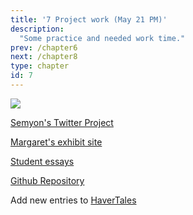 ```yaml
---
title: '7 Project work (May 21 PM)'
description:
  "Some practice and needed work time."
prev: /chapter6
next: /chapter8
type: chapter
id: 7
---
```


<exercise id="1" title="Twitter">

<a href="https://colab.research.google.com/drive/1h36_TaQU5WJIuukXCdmHsf8Pq7vxSa3f?usp=sharing"><img src="https://colab.research.google.com/assets/colab-badge.svg" /></a>

[Semyon's Twitter Project](https://colab.research.google.com/drive/1h36_TaQU5WJIuukXCdmHsf8Pq7vxSa3f?usp=sharing)


</exercise>

<exercise id="2" title="Bootstrap">

[Margaret's exhibit site](http://ds.haverford.edu/oulahan/)

[Student essays](https://drive.google.com/drive/folders/1C8stQvROnsGt5oANiXihLTSceU0uwqT6?usp=sharing)

[Github Repository](https://github.com/HCDigitalScholarship/oulahan)


</exercise>


<exercise id="3" title="GitHub pages / markdown">

Add new entries to [HaverTales](https://hcdigitalscholarship.github.io/HaverTales-BrynMarvels/)


</exercise>
